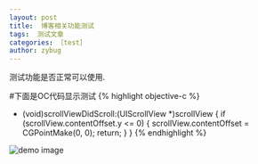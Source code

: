 ```yaml
---
layout: post
title:  博客相关功能测试
tags:  测试文章
categories: ［test］ 
author: zybug
---
```



测试功能是否正常可以使用.

#下面是OC代码显示测试
{% highlight objective-c %} 
- (void)scrollViewDidScroll:(UIScrollView *)scrollView {
    if (scrollView.contentOffset.y <= 0) {
        scrollView.contentOffset = CGPointMake(0, 0);
        return;
    }
}
{% endhighlight %}

![demo image](http://github.zybug.com/images/demo001.png)
